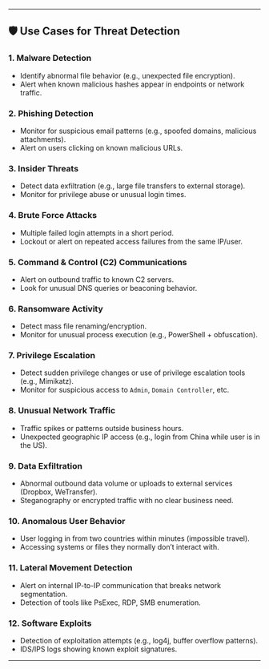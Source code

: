 
---

## 🛡️ **Use Cases for Threat Detection**

### 1. **Malware Detection**

* Identify abnormal file behavior (e.g., unexpected file encryption).
* Alert when known malicious hashes appear in endpoints or network traffic.

### 2. **Phishing Detection**

* Monitor for suspicious email patterns (e.g., spoofed domains, malicious attachments).
* Alert on users clicking on known malicious URLs.

### 3. **Insider Threats**

* Detect data exfiltration (e.g., large file transfers to external storage).
* Monitor for privilege abuse or unusual login times.

### 4. **Brute Force Attacks**

* Multiple failed login attempts in a short period.
* Lockout or alert on repeated access failures from the same IP/user.

### 5. **Command & Control (C2) Communications**

* Alert on outbound traffic to known C2 servers.
* Look for unusual DNS queries or beaconing behavior.

### 6. **Ransomware Activity**

* Detect mass file renaming/encryption.
* Monitor for unusual process execution (e.g., PowerShell + obfuscation).

### 7. **Privilege Escalation**

* Detect sudden privilege changes or use of privilege escalation tools (e.g., Mimikatz).
* Monitor for suspicious access to `Admin`, `Domain Controller`, etc.

### 8. **Unusual Network Traffic**

* Traffic spikes or patterns outside business hours.
* Unexpected geographic IP access (e.g., login from China while user is in the US).

### 9. **Data Exfiltration**

* Abnormal outbound data volume or uploads to external services (Dropbox, WeTransfer).
* Steganography or encrypted traffic with no clear business need.

### 10. **Anomalous User Behavior**

* User logging in from two countries within minutes (impossible travel).
* Accessing systems or files they normally don’t interact with.

### 11. **Lateral Movement Detection**

* Alert on internal IP-to-IP communication that breaks network segmentation.
* Detection of tools like PsExec, RDP, SMB enumeration.

### 12. **Software Exploits**

* Detection of exploitation attempts (e.g., log4j, buffer overflow patterns).
* IDS/IPS logs showing known exploit signatures.

---

